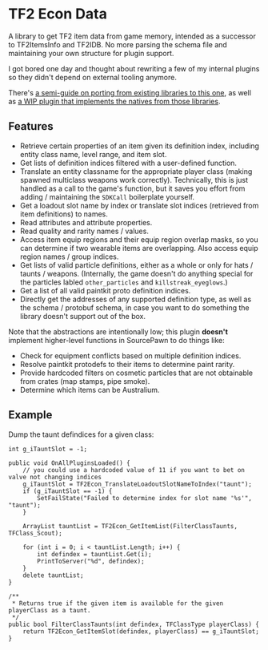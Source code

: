# TF2 Econ Data

A library to get TF2 item data from game memory, intended as a successor to TF2ItemsInfo and
TF2IDB.  No more parsing the schema file and maintaining your own structure for plugin support.

I got bored one day and thought about rewriting a few of my internal plugins so they didn't
depend on external tooling anymore.

There's [a semi-guide on porting from existing libraries to this one][port-old-itemdata],
as well as [a WIP plugin that implements the natives from those libraries][econcompat].

[port-old-itemdata]: https://github.com/nosoop/SM-TFEconData/wiki/Porting-TF2IDB-and-TF2II-plugins-to-TFEconData
[econcompat]: https://github.com/nosoop/SM-TFEconDataCompat

## Features

- Retrieve certain properties of an item given its definition index, including entity class
name, level range, and item slot.
- Get lists of definition indices filtered with a user-defined function.
- Translate an entity classname for the appropriate player class (making spawned multiclass
weapons work correctly).  Technically, this is just handled as a call to the game's function,
but it saves you effort from adding / maintaining the `SDKCall` boilerplate yourself.
- Get a loadout slot name by index or translate slot indices (retrieved from item definitions)
to names.
- Read attributes and attribute properties.
- Read quality and rarity names / values.
- Access item equip regions and their equip region overlap masks, so you can determine if two
wearable items are overlapping.  Also access equip region names / group indices.
- Get lists of valid particle definitions, either as a whole or only for hats / taunts /
weapons.  (Internally, the game doesn't do anything special for the particles labled
`other_particles` and `killstreak_eyeglows`.)
- Get a list of all valid paintkit proto definition indices.
- Directly get the addresses of any supported definition type, as well as the schema / protobuf
schema, in case you want to do something the library doesn't support out of the box.

Note that the abstractions are intentionally low; this plugin **doesn't** implement higher-level
functions in SourcePawn to do things like:

- Check for equipment conflicts based on multiple definition indices.
- Resolve paintkit protodefs to their items to determine paint rarity.
- Provide hardcoded filters on cosmetic particles that are not obtainable from crates (map
stamps, pipe smoke).
- Determine which items can be Australium.

## Example

Dump the taunt defindices for a given class:

```sourcepawn
int g_iTauntSlot = -1;

public void OnAllPluginsLoaded() {
	// you could use a hardcoded value of 11 if you want to bet on valve not changing indices
	g_iTauntSlot = TF2Econ_TranslateLoadoutSlotNameToIndex("taunt");
	if (g_iTauntSlot == -1) {
		SetFailState("Failed to determine index for slot name '%s'", "taunt");
	}
	
	ArrayList tauntList = TF2Econ_GetItemList(FilterClassTaunts, TFClass_Scout);
	
	for (int i = 0; i < tauntList.Length; i++) {
		int defindex = tauntList.Get(i);
		PrintToServer("%d", defindex);
	}
	delete tauntList;
}

/**
 * Returns true if the given item is available for the given playerClass as a taunt.
 */
public bool FilterClassTaunts(int defindex, TFClassType playerClass) {
	return TF2Econ_GetItemSlot(defindex, playerClass) == g_iTauntSlot;
}
```
